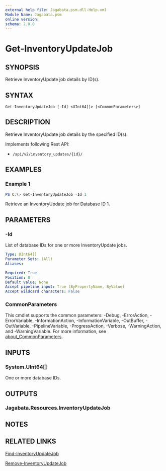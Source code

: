 ```yaml
---
external help file: Jagabata.psm.dll-Help.xml
Module Name: Jagabata.psm
online version:
schema: 2.0.0
---
```


# Get-InventoryUpdateJob

## SYNOPSIS
Retrieve InventoryUpdate job details by ID(s).

## SYNTAX

```
Get-InventoryUpdateJob [-Id] <UInt64[]> [<CommonParameters>]
```

## DESCRIPTION
Retrieve InventoryUpdate job details by the specified ID(s).

Implements following Rest API:  
- `/api/v2/inventory_updates/{id}/`  

## EXAMPLES

### Example 1
```powershell
PS C:\> Get-InventoryUpdateJob -Id 1
```

Retrieve an InventoryUpdate job for Database ID 1.

## PARAMETERS

### -Id
List of database IDs for one or more InventoryUpdate jobs.

```yaml
Type: UInt64[]
Parameter Sets: (All)
Aliases:

Required: True
Position: 0
Default value: None
Accept pipeline input: True (ByPropertyName, ByValue)
Accept wildcard characters: False
```

### CommonParameters
This cmdlet supports the common parameters: -Debug, -ErrorAction, -ErrorVariable, -InformationAction, -InformationVariable, -OutBuffer, -OutVariable, -PipelineVariable, -ProgressAction, -Verbose, -WarningAction, and -WarningVariable. For more information, see [about_CommonParameters](http://go.microsoft.com/fwlink/?LinkID=113216).

## INPUTS

### System.UInt64[]
One or more database IDs.

## OUTPUTS

### Jagabata.Resources.InventoryUpdateJob
## NOTES

## RELATED LINKS

[Find-InventoryUpdateJob](Find-InventoryUpdateJob.md)

[Remove-InventoryUpdateJob](Remove-InventoryUpdateJob.md)
